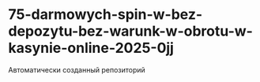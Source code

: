 # 75-darmowych-spin-w-bez-depozytu-bez-warunk-w-obrotu-w-kasynie-online-2025-0jj
Автоматически созданный репозиторий
